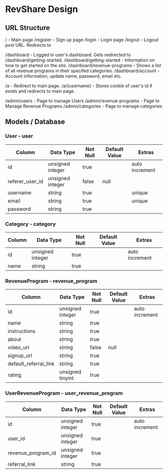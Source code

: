# RevShare Design

## URL Structure

/ - Main page
/register - Sign up page
/login - Login page
/logout - Logout post URL. Redirects to 

/dashboard - Logged in user's dashboard. Gets redirected to /dashboard/getting-started.
/dashboard/getting-started - Information on how to get started on the site.
/dashboard/revenue-programs - Shows a list of all revenue programs in their specifed categories.
/dashboard/account - Account information, update name, password, email etc.

/a - Redirect to main page.
/a/{username} - Stores cookie of user's id if exists and redirects to main page.

/admin/users - Page to manage Users
/admin/revenue-programs - Page to Manage Revenue Programs
/admin/categories - Page to manage categories

## Models / Database

### User - user

| Column           | Data Type        | Not Null | Default Value | Extras         |
|------------------|------------------|----------|---------------|----------------|
| id               | unsigned integer | true     |               | auto increment |
| referer_user_id  | unsigned integer | false    | null          |                |
| username         | string           | true     |               | unique         |
| email            | string           | true     |               | unique         |
| password         | string           | true     |               |                |


### Category - category

| Column           | Data Type        | Not Null | Default Value | Extras         |
|------------------|------------------|----------|---------------|----------------|
| id               | unsigned integer | true     |               | auto increment |
| name             | string           | true     |               |                |


### RevenueProgram - revenue_program

| Column                | Data Type        | Not Null | Default Value | Extras         |
|-----------------------|------------------|----------|---------------|----------------|
| id                    | unsigned integer | true     |               | auto increment |
| name                  | string           | true     |               |                |
| instructions          | string           | true     |               |                |
| about                 | string           | true     |               |                |
| video_url             | string           | false    | null          |                |
| signup_url            | string           | true     |               |                |
| default_referral_link | string           | true     |               |                |
| rating                | unsigned tinyint | true     |               |                |


### UserRevenueProgram - user_revenue_program

| Column              | Data Type        | Not Null | Default Value | Extras         |
|---------------------|------------------|----------|---------------|----------------|
| id                  | unsigned integer | true     |               | auto increment |
| user_id             | unsigned integer | true     |               |                |
| revenue_program_id  | unsigned integer | true     |               |                |
| referral_link       | string           | true     |               |                |